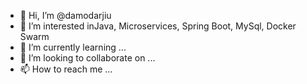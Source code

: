- 👋 Hi, I’m @damodarjiu
- 👀 I’m interested inJava, Microservices, Spring Boot, MySql, Docker Swarm
- 🌱 I’m currently learning ...
- 💞️ I’m looking to collaborate on ...
- 📫 How to reach me ...

<!---
damodarjiu/damodarjiu is a ✨ special ✨ repository because its `README.md` (this file) appears on your GitHub profile.
You can click the Preview link to take a look at your changes.
--->
